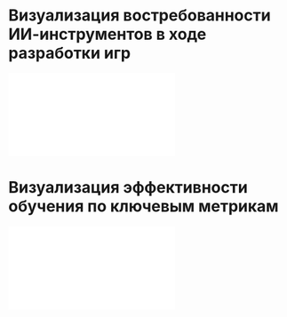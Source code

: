 # Визуализация востребованности ИИ-инструментов в ходе разработки игр 

![Визуализация востребованности ИИ-инструментов в ходе разработки иг](grafik_ai_tools_vostrebovannost.html)

# Визуализация эффективности обучения по ключевым метрикам

![Визуализация эффективности обучения по ключевым метрикам](grafik_3_effektivnost.html)


